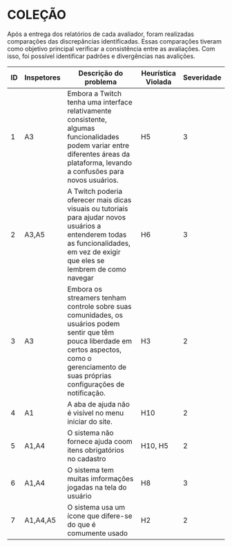 # COLEÇÃO

Após a entrega dos relatórios de cada avaliador, foram realizadas comparações das discrepâncias identificadas. Essas comparações tiveram como objetivo principal verificar a consistência entre as avaliações. Com isso, foi possível identificar padrões e divergências nas avalições.

| ID | Inspetores | Descrição do problema | Heurística Violada | Severidade |
|----|------------|-----------------------|----------------------|------------|
|  1 |  A3    |Embora a Twitch tenha uma interface relativamente consistente, algumas funcionalidades podem variar entre diferentes áreas da plataforma, levando a confusões para novos usuários.|         H5             |      3      |
|  2 |    A3,A5        |  A Twitch poderia oferecer mais dicas visuais ou tutoriais para ajudar novos usuários a entenderem todas as funcionalidades, em vez de exigir que eles se lembrem de como navegar|       H6               |      3      |      
|  3 |    A3         |Embora os streamers tenham controle sobre suas comunidades, os usuários podem sentir que têm pouca liberdade em certos aspectos, como o gerenciamento de suas próprias configurações de notificação.                       |       H3             |      2      |           
|  4 |     A1        |A aba de ajuda não é visível no menu iniciar do site.|         H10 |2 |
|  5 |      A1,A4    |  O sistema não fornece ajuda coom itens obrigatórios no cadastro                   |    H10, H5                  |       2    |
|  6  |   A1,A4            | O sistema tem muitas imformações jogadas na tela do usuário       |              H8         |      3           |
|  7   |       A1,A4,A5        |O sistema usa um ícone que difere-se do que é comumente usado                     |          H2            |    2  |

